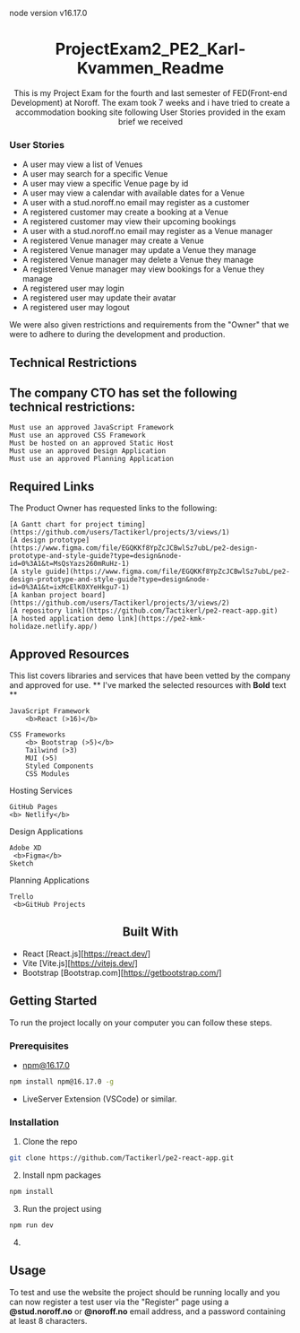 node version v16.17.0

<h1 align="center">ProjectExam2_PE2_Karl-Kvammen_Readme</h1>

<p align="center">This is my Project Exam for the fourth and last semester of FED(Front-end Development) at  Noroff. The exam took 7 weeks and i have tried to create a accommodation booking site following User Stories provided in the exam brief we received</p>

### User Stories

<ul>
   <li> A user may view a list of Venues</li>
   <li> A user may search for a specific Venue</li>
   <li> A user may view a specific Venue page by id</li>
   <li> A user may view a calendar with available dates for a Venue</li>
   <li> A user with a stud.noroff.no email may register as a customer</li>
   <li> A registered customer may create a booking at a Venue</li>
   <li>  A registered customer may view their upcoming bookings</li>
   <li> A user with a stud.noroff.no email may register as a Venue manager</li>
   <li>  A registered Venue manager may create a Venue</li>
   <li> A registered Venue manager may update a Venue they manage</li>
   <li> A registered Venue manager may delete a Venue they manage</li>
   <li> A registered Venue manager may view bookings for a Venue they manage</li>
   <li> A registered user may login</li>
   <li> A registered user may update their avatar</li>
   <li> A registered user may logout</li>
</ul>

We were also given restrictions and requirements from the "Owner" that we were to adhere to during the development and production.

## Technical Restrictions

## The company CTO has set the following technical restrictions:

    Must use an approved JavaScript Framework
    Must use an approved CSS Framework
    Must be hosted on an approved Static Host
    Must use an approved Design Application
    Must use an approved Planning Application

## Required Links

The Product Owner has requested links to the following:

    [A Gantt chart for project timing](https://github.com/users/Tactikerl/projects/3/views/1)
    [A design prototype] (https://www.figma.com/file/EGQKKf8YpZcJCBwlSz7ubL/pe2-design-prototype-and-style-guide?type=design&node-id=0%3A1&t=MsQsYazs260mRuHz-1)
    [A style guide](https://www.figma.com/file/EGQKKf8YpZcJCBwlSz7ubL/pe2-design-prototype-and-style-guide?type=design&node-id=0%3A1&t=ixMcElK0XYeHkgu7-1)
    [A kanban project board](https://github.com/users/Tactikerl/projects/3/views/2)
    [A repository link](https://github.com/Tactikerl/pe2-react-app.git)
    [A hosted application demo link](https://pe2-kmk-holidaze.netlify.app/)

## Approved Resources

This list covers libraries and services that have been vetted by the company and approved for use. ** I've marked the selected resources with <b>Bold</b> text **

    JavaScript Framework
        <b>React (>16)</b>

    CSS Frameworks
        <b> Bootstrap (>5)</b>
        Tailwind (>3)
        MUI (>5)
        Styled Components
        CSS Modules

Hosting Services

    GitHub Pages
    <b> Netlify</b>

Design Applications

    Adobe XD
     <b>Figma</b>
    Sketch

Planning Applications

    Trello
     <b>GitHub Projects

<h2 align="center">Built With</h2>

- React [React.js][https://react.dev/]
- Vite [Vite.js][https://vitejs.dev/]
- Bootstrap [Bootstrap.com][https://getbootstrap.com/]

<h2>Getting Started</h2>
<p>To run the project locally on your computer you can follow these steps.</p>

### Prerequisites

- npm@16.17.0

```sh
npm install npm@16.17.0 -g
```

- LiveServer Extension (VSCode) or similar.

### Installation

1. Clone the repo

```sh
git clone https://github.com/Tactikerl/pe2-react-app.git
```

2. Install npm packages

```sh
npm install
```

3. Run the project using

```sh
npm run dev
```

4.

## Usage

To test and use the website the project should be running locally and you can now register a test user via the "Register" page using a <b>@stud.noroff.no</b> or <b>@noroff.no</b> email address, and a password containing at least 8 characters.
